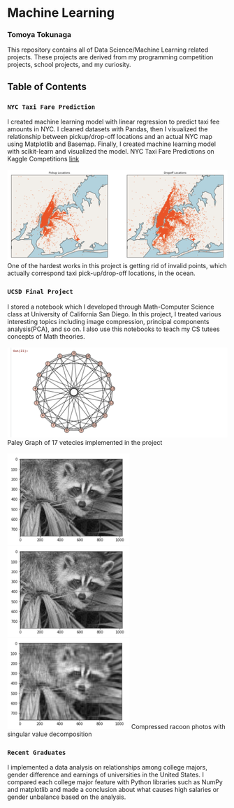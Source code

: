# Machine Learning
### Tomoya Tokunaga
This repository contains all of Data Science/Machine Learning related projects. These projects are derived from my programming competition projects, school projects, and my curiosity. 

## Table of Contents
### `NYC Taxi Fare Prediction`
I created machine learning model with linear regression to predict taxi fee amounts in NYC. I cleaned datasets with Pandas, then I visualized the relationship between pickup/drop-off locations and an actual NYC map using Matplotlib and Basemap. Finally, I created machine learning model with scikit-learn and visualized the model. NYC Taxi Fare Predictions on Kaggle Competitions [link](https://www.kaggle.com/c/new-york-city-taxi-fare-prediction)<br/><br/>
<img src="https://github.com/ttokunag/machine_learning/blob/master/NYU_taxi_fare_predictions/images/map_sample.png" width="1000">
One of the hardest works in this project is getting rid of invalid points, which actually correspond taxi pick-up/drop-off locations, in the ocean.

### `UCSD Final Project`
I stored a notebook which I developed through Math-Computer Science class at University of California San Diego. In this project, I treated various interesting topics including image compression, principal components analysis(PCA), and so on. I also use this notebooks to teach my CS tutees concepts of Math theories.<br/><br/>
<img src="https://github.com/ttokunag/machine_learning/blob/master/UCSD_final_projects/photos/PalayGraph.png" width="650"><br>
Paley Graph of 17 vetecies implemented in the project<br/><br/>
<img src="https://github.com/ttokunag/machine_learning/blob/master/UCSD_final_projects/photos/racoon2.png" width="280"><img src="https://github.com/ttokunag/machine_learning/blob/master/UCSD_final_projects/photos/racoon2.png" width="280"><img src="https://github.com/ttokunag/machine_learning/blob/master/UCSD_final_projects/photos/racoon3.png" width="280">
Compressed racoon photos with singular value decomposition

### `Recent Graduates`
I implemented a data analysis on relationships among college majors, gender difference and earnings of universities in the United States. I compared each college major feature with Python libraries such as NumPy and matplotlib and made a conclusion about what causes high salaries or gender unbalance based on the analysis. 

